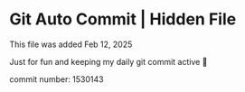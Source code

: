 # Git Auto Commit | Hidden File

This file was added Feb 12, 2025

Just for fun and keeping my daily git commit active 🤪

commit number: 1530143
